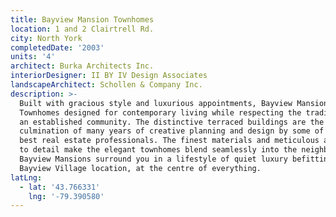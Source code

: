 ```yaml
---
title: Bayview Mansion Townhomes
location: 1 and 2 Clairtrell Rd.
city: North York
completedDate: '2003'
units: '4'
architect: Burka Architects Inc.
interiorDesigner: II BY IV Design Associates
landscapeArchitect: Schollen & Company Inc.
description: >-
  Built with gracious style and luxurious appointments, Bayview Mansion
  Townhomes designed for contemporary living while respecting the traditions of
  an established community. The distinctive terraced buildings are the proud
  culmination of many years of creative planning and design by some of Canada’s
  best real estate professionals. The finest materials and meticulous attention
  to detail make the elegant townhomes blend seamlessly into the neighbourhood.
  Bayview Mansions surround you in a lifestyle of quiet luxury befitting its
  Bayview Village location, at the centre of everything.
latLng:
  - lat: '43.766331'
    lng: '-79.390580'
---
```


